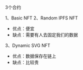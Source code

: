 3个合约

1、Basic NFT
2、Random IPFS NFT
- 优点：便宜
- 缺点：需要有人去固定我们的数据

3、Dynamic SVG NFT
- 优点：数据保存在链上
- 缺点：比较贵